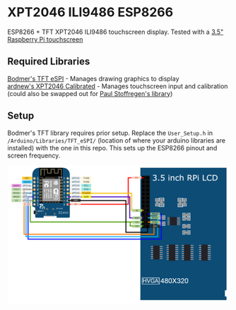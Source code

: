# XPT2046 ILI9486 ESP8266  
ESP8266 + TFT XPT2046 ILI9486 touchscreen display. Tested with a [3.5" Raspberry Pi touchscreen](https://www.jaycar.com.au/raspberry-pi-3-5in-touchscreen-lcd-with-stylus-and-enclosure/p/XC4631)

## Required Libraries  
[Bodmer's TFT eSPI](https://github.com/Bodmer/TFT_eSPI) - Manages drawing graphics to display  
[ardnew's XPT2046 Calibrated](https://github.com/ardnew/XPT2046_Calibrated) - Manages touchscreen input and calibration (could also be swapped out for [Paul Stoffregen's library](https://github.com/PaulStoffregen/XPT2046_Touchscreen))

## Setup  
Bodmer's TFT library requires prior setup. Replace the `User_Setup.h` in `/Arduino/Libraries/TFT_eSPI/` (location of where your arduino libraries are installed) with the one in this repo. This sets up the ESP8266 pinout and screen frequency.  

![Wiring Diagram](/imgs/WiringDiagram.png)
